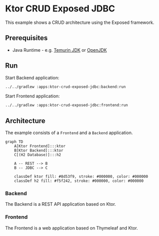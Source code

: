 # Ktor CRUD Exposed JDBC

This example shows a CRUD architecture using the Exposed framework.

## Prerequisites

* Java Runtime - e.g. [Temurin JDK](https://adoptium.net) or [OpenJDK](https://openjdk.org)

## Run

Start Backend application:
```bash
../../gradlew :apps:ktor-crud-exposed-jdbc:backend:run
```

Start Frontend application:

```bash
../../gradlew :apps:ktor-crud-exposed-jdbc:frontend:run
```

## Architecture

The example consists of a `Frontend` and a `Backend` application.

```mermaid
graph TD
    A[Ktor Frontend]:::ktor
    B[Ktor Backend]:::ktor
    C[(H2 Database)]:::h2

    A -- REST --> B
    B -- JDBC --> C

    classDef ktor fill: #8d53f9, stroke: #000000, color: #000000
    classDef h2 fill: #f5f242, stroke: #000000, color: #000000
```

### Backend

The Backend is a REST API application based on Ktor.

### Frontend

The Frontend is a web application based on Thymeleaf and Ktor.
